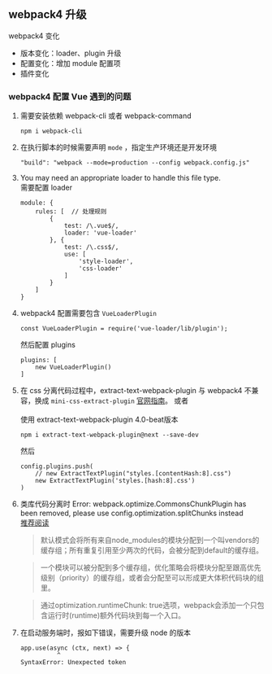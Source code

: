 ## webpack4 升级

webpack4 变化

* 版本变化：loader、plugin 升级
* 配置变化：增加 module 配置项
* 插件变化

### webpack4 配置 Vue 遇到的问题

1. 需要安装依赖 webpack-cli 或者 webpack-command
	```
	npm i webpack-cli
	```

2. 在执行脚本的时候需要声明 `mode` ，指定生产环境还是开发环境
	```
	"build": "webpack --mode=production --config webpack.config.js"
	```

3. You may need an appropriate loader to handle this file type.<br /> 
	需要配置 loader 
	
 	```
 	module: {
        rules: [  // 处理规则
            {
                test: /\.vue$/,
                loader: 'vue-loader'
            }, {
                test: /\.css$/,
                use: [
                    'style-loader', 
                    'css-loader'
                ]
            }
        ]
    }
 	```
 
4. webpack4 配置需要包含 `VueLoaderPlugin `
 	
 	```
 	const VueLoaderPlugin = require('vue-loader/lib/plugin');
 	```
 	
 	然后配置 plugins
 	
 	```
 	plugins: [
        new VueLoaderPlugin()
    ]
 	```
 	
5. 在 css 分离代码过程中，extract-text-webpack-plugin 与 webpack4 不兼容，换成 `mini-css-extract-plugin` [官网指南](https://www.npmjs.com/package/mini-css-extract-plugin)。 或者 <br /><br />
使用 extract-text-webpack-plugin 4.0-beat版本

	```
	npm i extract-text-webpack-plugin@next --save-dev
	```
	然后

	```
	config.plugins.push(
	    // new ExtractTextPlugin("styles.[contentHash:8].css")
	    new ExtractTextPlugin('styles.[hash:8].css')
	)
	```

6. 类库代码分离时 Error: webpack.optimize.CommonsChunkPlugin has been removed, please use config.optimization.splitChunks instead <br />
	[推荐阅读](https://blog.csdn.net/songluyi/article/details/79419118)
	> 默认模式会将所有来自node_modules的模块分配到一个叫vendors的缓存组；所有重复引用至少两次的代码，会被分配到default的缓存组。

	> 一个模块可以被分配到多个缓存组，优化策略会将模块分配至跟高优先级别（priority）的缓存组，或者会分配至可以形成更大体积代码块的组里。
	
	> 通过optimization.runtimeChunk: true选项，webpack会添加一个只包含运行时(runtime)额外代码块到每一个入口。
		
	
7. 在启动服务端时，报如下错误，需要升级 node 的版本

	```
	app.use(async (ctx, next) => {
              ^
	SyntaxError: Unexpected token
	```

